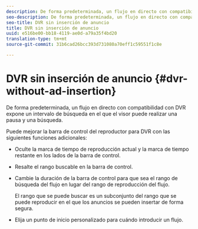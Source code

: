 ```yaml
---
description: De forma predeterminada, un flujo en directo con compatibilidad con DVR expone un intervalo de búsqueda en el que el visor puede realizar una pausa y una búsqueda.
seo-description: De forma predeterminada, un flujo en directo con compatibilidad con DVR expone un intervalo de búsqueda en el que el visor puede realizar una pausa y una búsqueda.
seo-title: DVR sin inserción de anuncio
title: DVR sin inserción de anuncio
uuid: e516be00-bb18-4119-ae0d-a79a35f4bd20
translation-type: tm+mt
source-git-commit: 31b6cad26bcc393d731080a70eff1c59551f1c8e

---
```



# DVR sin inserción de anuncio {#dvr-without-ad-insertion}

De forma predeterminada, un flujo en directo con compatibilidad con DVR expone un intervalo de búsqueda en el que el visor puede realizar una pausa y una búsqueda.

Puede mejorar la barra de control del reproductor para DVR con las siguientes funciones adicionales:

* Oculte la marca de tiempo de reproducción actual y la marca de tiempo restante en los lados de la barra de control.
* Resalte el rango buscable en la barra de control.
* Cambie la duración de la barra de control para que sea el rango de búsqueda del flujo en lugar del rango de reproducción del flujo.

   El rango que se puede buscar es un subconjunto del rango que se puede reproducir en el que los anuncios se pueden insertar de forma segura.
* Elija un punto de inicio personalizado para cuándo introducir un flujo.